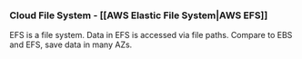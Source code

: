 
### Cloud File System - [[AWS Elastic File System|AWS EFS]]

EFS is a file system.
Data in EFS is accessed via file paths.
Compare to EBS and EFS, save data in many AZs. 